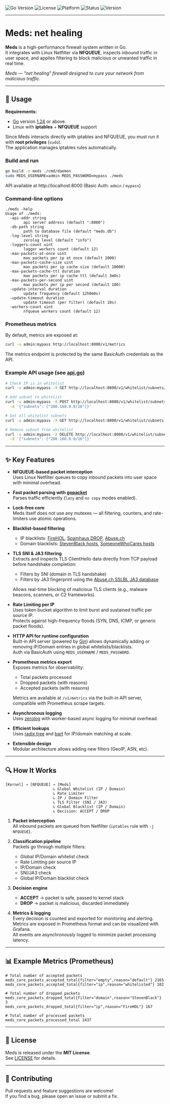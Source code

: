 ![Go Version](https://img.shields.io/badge/go-1.24+-00ADD8?logo=go)
![License](https://img.shields.io/badge/license-MIT-green)
![Platform](https://img.shields.io/badge/platform-linux-blue)
![Status](https://img.shields.io/badge/status-stable-success)
![Version](https://img.shields.io/badge/version-v0.4.0-blue)

---

# Meds: net healing

**Meds** is a high-performance firewall system written in Go.  
It integrates with Linux Netfilter via **NFQUEUE**, inspects inbound traffic in user space, and applies filtering to block malicious or unwanted traffic in real time.

*Meds — "net healing" firewall designed to cure your network from malicious traffic.*

---

## 🚀 Usage

**Requirements:**
- [Go](https://go.dev/) version [1.24](https://go.dev/doc/devel/release#go1.24.0) or above.
- Linux with **iptables** + **NFQUEUE** support

Since Meds interacts directly with iptables and NFQUEUE, you must run it with **root privileges** (`sudo`).  
The application manages iptables rules automatically.

### Build and run

```bash
go build -o meds ./cmd/daemon
sudo MEDS_USERNAME=admin MEDS_PASSWORD=mypass ./meds
```
API available at http://localhost:8000 (Basic Auth: `admin` / `mypass`)

### Command-line options
```text
./meds -help
Usage of ./meds:
  -api-addr string
        api server address (default ":8000")
  -db-path string
        path to database file (default "meds.db")
  -log-level string
        zerolog level (default "info")
  -loggers-count uint
        logger workers count (default 12)
  -max-packets-at-once uint
        max packets per ip at once (default 2000)
  -max-packets-cache-size uint
        max packets per ip cache size (default 10000)
  -max-packets-cache-ttl duration
        max packets per ip cache ttl (default 3m0s)
  -max-packets-per-second uint
        max packets per ip per second (default 100)
  -update-interval duration
        update frequency (default 12h0m0s)
  -update-timeout duration
        update timeout (per filter) (default 10s)
  -workers-count uint
        nfqueue workers count (default 12)
```

### Prometheus metrics

By default, metrics are exposed at:

```bash
curl -u admin:mypass http://localhost:8000/v1/metrics
```
The metrics endpoint is protected by the same BasicAuth credentials as the API.

### Example API usage (see [api.go](./src/api/api.go))

```bash
# Check IP is in whitelist
curl -u admin:mypass -X GET http://localhost:8000/v1/whitelist/subnets/200.168.0.1

# Add subnet to whitelist
curl -u admin:mypass -X POST http://localhost:8000/v1/whitelist/subnets \
  -d '{"subnets": ["200.168.0.0/16"]}'

# Get all whitelist subnets
curl -u admin:mypass -X GET http://localhost:8000/v1/whitelist/subnets

# Remove subnet from whitelist
curl -u admin:mypass -X DELETE http://localhost:8000/v1/whitelist/subnets \
  -d '{"subnets": ["200.168.0.0/16"]}'
```

---

## ✨ Key Features

- **NFQUEUE-based packet interception**  
  Uses Linux Netfilter queues to copy inbound packets into user space with minimal overhead.

- **Fast packet parsing with [gopacket](https://github.com/google/gopacket)**  
  Parses traffic efficiently (`lazy` and `no copy` modes enabled).

- **Lock-free core**  
  Meds itself does not use any mutexes — all filtering, counters, and rate-limiters use atomic operations.  

- **Blacklist-based filtering**  
  - IP blacklists: [FireHOL](https://iplists.firehol.org/), [Spamhaus DROP](https://www.spamhaus.org/drop/), [Abuse.ch](https://abuse.ch/)  
  - Domain blacklists: [StevenBlack hosts](https://github.com/StevenBlack/hosts/), [SomeoneWhoCares hosts](https://someonewhocares.org/hosts/)

- **TLS SNI & JA3 filtering**  
  Extracts and inspects TLS ClientHello data directly from TCP payload before handshake completion:
  - Filters by SNI (domain in TLS handshake)  
  - Filters by JA3 fingerprint using the [Abuse.ch SSLBL JA3 database](https://sslbl.abuse.ch/ja3-fingerprints/)

  Allows real-time blocking of malicious TLS clients (e.g., malware beacons, scanners, or C2 frameworks).

- **Rate Limiting per IP**  
  Uses token bucket algorithm to limit burst and sustained traffic per source IP.  
  Protects against high-frequency floods (SYN, DNS, ICMP, or generic packet floods).

- **HTTP API for runtime configuration**  
  Built-in API server (powered by [Gin](https://github.com/gin-gonic/gin)) allows dynamically adding or removing IP/Domain entries in global whitelists/blacklists.  
  Auth via BasicAuth using `MEDS_USERNAME` / `MEDS_PASSWORD`.

- **Prometheus metrics export**  
  Exposes metrics for observability:
  - Total packets processed
  - Dropped packets (with reasons)
  - Accepted packets (with reasons)

  Metrics are available at `/v1/metrics` via the built-in API server, compatible with Prometheus scrape targets.
 
- **Asynchronous logging**  
  Uses [zerolog](https://github.com/rs/zerolog) with worker-based async logging for minimal overhead.

- **Efficient lookups**  
  Uses [radix tree](https://github.com/armon/go-radix) and [bart](https://github.com/gaissmai/bart) for IP/domain matching at scale.

- **Extensible design**  
  Modular architecture allows adding new filters (GeoIP, ASN, etc).

---

## 🔍 How It Works
```text
[Kernel] → [NFQUEUE] → [Meds]
                     ↳ Global Whitelist (IP / Domain)
                     ↳ Rate Limiter
                     ↳ IP / Domain Filter
                     ↳ TLS Filter (SNI / JA3)
                     ↳ Global Blacklist (IP / Domain)
                     ↳ Decision: ACCEPT / DROP
```

1. **Packet interception**  
   All inbound packets are queued from Netfilter (`iptables` rule with `-j NFQUEUE`).

2. **Classification pipeline**  
   Packets go through multiple filters:
   - Global IP/Domain whitelist check  
   - Rate Limiting per source IP  
   - IP/Domain check
   - SNI/JA3 check
   - Global IP/Domain blacklist check  

3. **Decision engine**  
   - **ACCEPT** → packet is safe, passed to kernel stack  
   - **DROP** → packet is malicious, discarded immediately  

4. **Metrics & logging**  
   Every decision is counted and exported for monitoring and alerting.  
   Metrics are exposed in Prometheus format and can be visualized with Grafana.  
   All events are asynchronously logged to minimize packet processing latency.  

---

## 📊 Example Metrics (Prometheus)

```text
# Total number of accepted packets
meds_core_packets_accepted_total{filter="empty",reason="default"} 2165
meds_core_packets_accepted_total{filter="ip",reason="whitelisted"} 102

# Total number of dropped packets
meds_core_packets_dropped_total{filter="domain",reason="StevenBlack"} 3
meds_core_packets_dropped_total{filter="ip",reason="FireHOL"} 167

# Total number of processed packets
meds_core_packets_processed_total 2437
```

---

## 📜 License

Meds is released under the **MIT License**.  
See [LICENSE](./LICENSE) for details.

---

## 🤝 Contributing

Pull requests and feature suggestions are welcome!  
If you find a bug, please open an issue or submit a fix.
